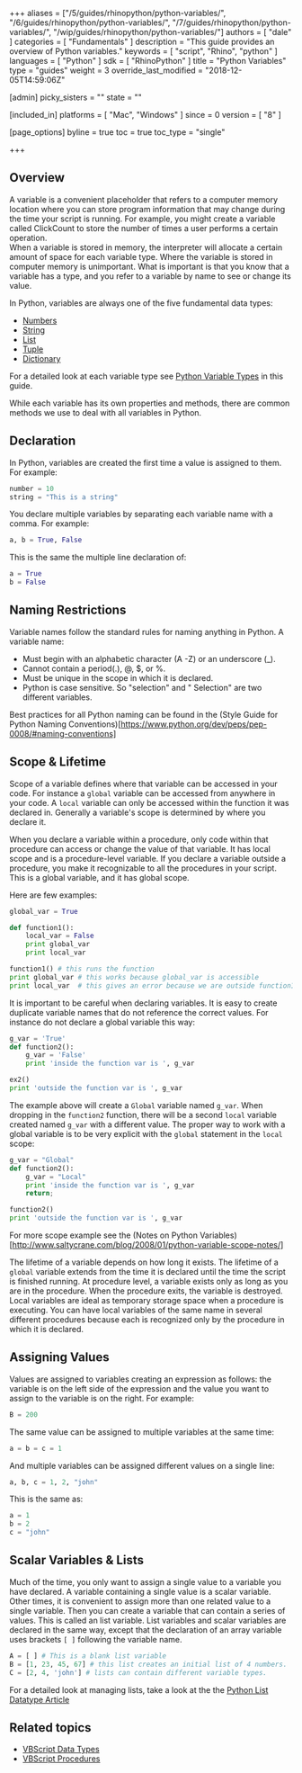 +++
aliases = ["/5/guides/rhinopython/python-variables/", "/6/guides/rhinopython/python-variables/", "/7/guides/rhinopython/python-variables/", "/wip/guides/rhinopython/python-variables/"]
authors = [ "dale" ]
categories = [ "Fundamentals" ]
description = "This guide provides an overview of Python variables."
keywords = [ "script", "Rhino", "python" ]
languages = [ "Python" ]
sdk = [ "RhinoPython" ]
title = "Python Variables"
type = "guides"
weight = 3
override_last_modified = "2018-12-05T14:59:06Z"

[admin]
picky_sisters = ""
state = ""

[included_in]
platforms = [ "Mac", "Windows" ]
since = 0
version = [ "8" ]

[page_options]
byline = true
toc = true
toc_type = "single"

+++


## Overview

A variable is a convenient placeholder that refers to a computer memory location where you can store program information that may change during the time your script is running.  For example, you might create a variable called ClickCount to store the number of times a user performs a certain operation.  
When a variable is stored in memory, the interpreter will allocate a certain amount of space for each variable type.  Where the variable is stored in computer memory is unimportant.  What is important is that you know that a variable has a type, and you refer to a variable by name to see or change its value.  

In Python, variables are always one of the five fundamental data types:

* [Numbers](/guides/rhinopython/python-datatypes/#numbers)
* [String](/guides/rhinopython/python-datatypes/#string)
* [List](/guides/rhinopython/python-datatypes/#list)
* [Tuple](/guides/rhinopython/python-datatypes/#tuple)
* [Dictionary](/guides/rhinopython/python-datatypes/#dictionary)

For a detailed look at each variable type see [Python Variable Types](/guides/rhinopython/python-datatypes/) in this guide.

While each variable has its own properties and methods, there are common methods we use to deal with all variables in Python.

## Declaration

In Python, variables are created the first time a value is assigned to them.  For example:

```python
number = 10
string = "This is a string"
```

You declare multiple variables by separating each variable name with a comma.  For example:

```python
a, b = True, False
```

This is the same the multiple line declaration of:

```python
a = True
b = False
```

## Naming Restrictions

Variable names follow the standard rules for naming anything in Python.  A variable name:

- Must begin with an alphabetic character (A -Z) or an underscore (\_).
- Cannot contain a period(.), @, $, or %.
- Must be unique in the scope in which it is declared.
- Python is case sensitive.  So "selection" and " Selection" are two different variables.

Best practices for all Python naming can be found in the (Style Guide for Python Naming Conventions)[https://www.python.org/dev/peps/pep-0008/#naming-conventions]

## Scope & Lifetime

Scope of a variable defines where that variable can be accessed in your code.  For instance a `global` variable can be accessed from anywhere in your code.  A `local` variable can only be accessed within the function it was declared in.  Generally a variable's scope is determined by where you declare it.  

When you declare a variable within a procedure, only code within that procedure can access or change the value of that variable.  It has local scope and is a procedure-level variable.  If you declare a variable outside a procedure, you make it recognizable to all the procedures in your script.  This is a global variable, and it has global scope.

Here are few examples:

```python
global_var = True

def function1():
    local_var = False
    print global_var
    print local_var

function1() # this runs the function
print global_var # this works because global_var is accessible
print local_var  # this gives an error because we are outside function1
```

It is important to be careful when declaring variables.  It is easy to create duplicate variable names that do not reference the correct values.  For instance do not declare a global variable this way:

```python
g_var = 'True'
def function2():
    g_var = 'False'
    print 'inside the function var is ', g_var

ex2()
print 'outside the function var is ', g_var
```
The example above will create a `Global` variable named `g_var`.  When dropping in the `function2` function, there will be a second `local` variable created named `g_var` with a different value. The proper way to work with a global variable is to be very explicit with the `global` statement in the `local` scope:

```python
g_var = "Global"
def function2():
    g_var = "Local"
    print 'inside the function var is ', g_var
    return;

function2()
print 'outside the function var is ', g_var

```

For more scope example see the (Notes on Python Variables)[http://www.saltycrane.com/blog/2008/01/python-variable-scope-notes/]

The lifetime of a variable depends on how long it exists.  The lifetime of a `global` variable extends from the time it is declared until the time the script is finished running. At procedure level, a variable exists only as long as you are in the procedure.  When the procedure exits, the variable is destroyed.  Local variables are ideal as temporary storage space when a procedure is executing.  You can have local variables of the same name in several different procedures because each is recognized only by the procedure in which it is declared.

## Assigning Values

Values are assigned to variables creating an expression as follows: the variable is on the left side of the expression and the value you want to assign to the variable is on the right.  For example:

```python
B = 200
```

The same value can be assigned to multiple variables at the same time:

```python
a = b = c = 1
```

And multiple variables can be assigned different values on a single line:

```python
a, b, c = 1, 2, "john"
```

This is the same as:

```python
a = 1
b = 2
c = "john"
```

## Scalar Variables & Lists

Much of the time, you only want to assign a single value to a variable you have declared. A variable containing a single value is a scalar variable.  Other times, it is convenient to assign more than one related value to a single variable.  Then you can create a variable that can contain a series of values. This is called an list variable. List variables and scalar variables are declared in the same way, except that the declaration of an array variable uses brackets `[ ]` following the variable name.

```python
A = [ ] # This is a blank list variable
B = [1, 23, 45, 67] # this list creates an initial list of 4 numbers.
C = [2, 4, 'john'] # lists can contain different variable types.
```

For a detailed look at managing lists, take a look at the the [Python List Datatype Article](/guides/rhinopython/python-datatypes/#list)

## Related topics

- [VBScript Data Types](/guides/rhinoscript/vbscript-datatypes/)
- [VBScript Procedures](/guides/rhinoscript/vbscript-procedures/)
